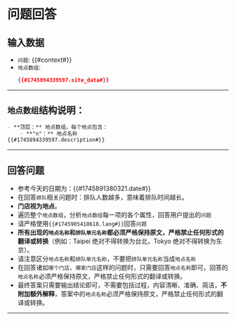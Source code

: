 # 问题回答

## 输入数据
- `问题`: {{#context#}}
- `地点数组`:
    ```json
    {{#1745894339597.site_data#}}
    ```

---

## `地点数组`结构说明：
```markdown
- **顶层：** 地点数组，每个地点包含：
    - **"n"：** 地点名称  
{{#1745894339597.description#}}
```

---

## 回答问题
- 参考今天的日期为：{{#1745891380321.date#}}
- 在回答`排队`相关问题时：排队人数越多，意味着排队时间越长。
- **门店视为地点**。
- 遍历整个`地点数组`，分析`地点数组`每一项的各个属性，回答用户提出的`问题`
- 请严格使用`{{#1745905418618.lang#}}`回答`问题`
- **所有出现的`地点名称`和`排队单元名称`都必须严格保持原文，严格禁止任何形式的翻译或转换**（例如：Taipei 绝对不得转换为台北，Tokyo 绝对不得转换为东京）。
- 请注意区分`地点名称`和`排队单元名称`，不要把`排队单元名称`当成`地点名称`
- 在回答诸如`哪个门店`、`哪家门店`这样的问题时，只需要回答`地点名称`即可，回答的`地点名称`必须严格保持原文，严格禁止任何形式的翻译或转换。
- 最终答案只需要输出结论即可，不需要包括过程，内容清晰、准确、简洁，**不附加额外解释**，答案中的`地点名称`必须严格保持原文，严格禁止任何形式的翻译或转换。

---
